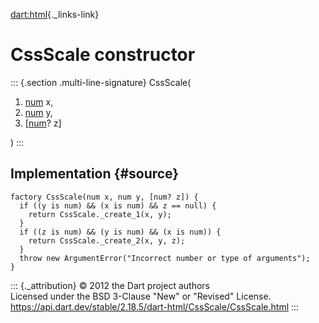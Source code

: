 [dart:html](../../dart-html/dart-html-library){._links-link}

CssScale constructor
====================

::: {.section .multi-line-signature}
CssScale(

1.  [num](../../dart-core/num-class) x,
2.  [num](../../dart-core/num-class) y,
3.  \[[num](../../dart-core/num-class)? z\]

)
:::

Implementation {#source}
--------------

``` {.language-dart data-language="dart"}
factory CssScale(num x, num y, [num? z]) {
  if ((y is num) && (x is num) && z == null) {
    return CssScale._create_1(x, y);
  }
  if ((z is num) && (y is num) && (x is num)) {
    return CssScale._create_2(x, y, z);
  }
  throw new ArgumentError("Incorrect number or type of arguments");
}
```

::: {._attribution}
© 2012 the Dart project authors\
Licensed under the BSD 3-Clause \"New\" or \"Revised\" License.\
<https://api.dart.dev/stable/2.18.5/dart-html/CssScale/CssScale.html>
:::
